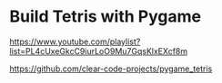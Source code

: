 # Build Tetris with Pygame

https://www.youtube.com/playlist?list=PL4cUxeGkcC9iurLoO9Mu7GqsKlxEXcf8m

https://github.com/clear-code-projects/pygame_tetris

